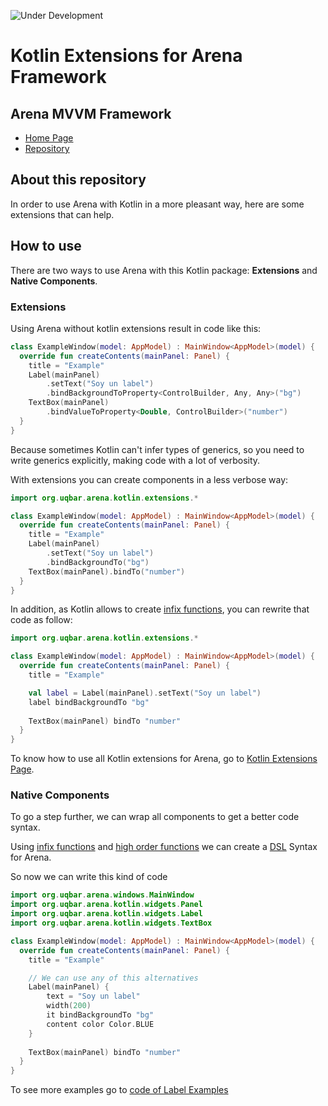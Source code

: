 ![Under Development](https://img.shields.io/badge/-under%20development-important.svg)

# Kotlin Extensions for Arena Framework


## Arena MVVM Framework

* [Home Page](http://arena.uqbar-project.org)
* [Repository](https://github.com/uqbar-project/arena)

## About this repository

In order to use Arena with Kotlin in a more pleasant way,
here are some extensions that can help.

## How to use

There are two ways to use Arena with this Kotlin package: **Extensions** and **Native Components**.

### Extensions

Using Arena without kotlin extensions result in code like this:

```kt
class ExampleWindow(model: AppModel) : MainWindow<AppModel>(model) {
  override fun createContents(mainPanel: Panel) {
    title = "Example" 
    Label(mainPanel)
        .setText("Soy un label")
        .bindBackgroundToProperty<ControlBuilder, Any, Any>("bg")
    TextBox(mainPanel)
        .bindValueToProperty<Double, ControlBuilder>("number")
  }
}
```

Because sometimes Kotlin can't infer types of generics, so you need to write generics explicitly,
making code with a lot of verbosity.

With extensions you can create components in a less verbose way:

```kt
import org.uqbar.arena.kotlin.extensions.*

class ExampleWindow(model: AppModel) : MainWindow<AppModel>(model) {
  override fun createContents(mainPanel: Panel) {
    title = "Example" 
    Label(mainPanel)
        .setText("Soy un label")
        .bindBackgroundTo("bg")
    TextBox(mainPanel).bindTo("number")
  }
}
```

In addition, as Kotlin allows to create
[infix functions](https://kotlinlang.org/docs/reference/functions.html#infix-notation),
you can rewrite that code as follow:

```kt
import org.uqbar.arena.kotlin.extensions.*

class ExampleWindow(model: AppModel) : MainWindow<AppModel>(model) {
  override fun createContents(mainPanel: Panel) {
    title = "Example" 

    val label = Label(mainPanel).setText("Soy un label")
    label bindBackgroundTo "bg"
    
    TextBox(mainPanel) bindTo "number"
  }
}
```

To know how to use all Kotlin extensions for Arena, go to [Kotlin Extensions Page](kotlin_extensions.md).

### Native Components

To go a step further, we can wrap all components to get a better code syntax.

Using [infix functions](https://kotlinlang.org/docs/reference/functions.html#infix-notation)
and
[high order functions](https://kotlinlang.org/docs/reference/lambdas.html)
we can create a [DSL](https://en.wikipedia.org/wiki/Domain-specific_language)
Syntax for Arena.

So now we can write this kind of code

```kt
import org.uqbar.arena.windows.MainWindow
import org.uqbar.arena.kotlin.widgets.Panel
import org.uqbar.arena.kotlin.widgets.Label
import org.uqbar.arena.kotlin.widgets.TextBox

class ExampleWindow(model: AppModel) : MainWindow<AppModel>(model) {
  override fun createContents(mainPanel: Panel) {
    title = "Example" 

    // We can use any of this alternatives
    Label(mainPanel) {
        text = "Soy un label"
        width(200)
        it bindBackgroundTo "bg"
        content color Color.BLUE
    }
    
    TextBox(mainPanel) bindTo "number"
  }
}
```

To see more examples go to [code of Label Examples](./src/main/java/examples/kotlin)
